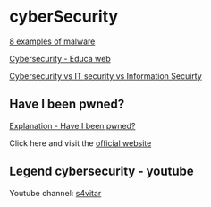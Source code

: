 # cyberSecurity
<a href="https://arcticwolf.com/resources/blog/8-types-of-malware">8 examples of malware</a>

<a href="https://www.educaweb.com/profesion/especialista-ciberseguridad-991/">Cybersecurity - Educa web</a>

<a href="https://www.lisainstitute.com/blogs/blog/diferencia-ciberseguridad-seguridad-informatica-seguridad-informacion">
  Cybersecurity vs IT security vs Information Secuirty
</a>

## Have I been pwned?
<a href="https://www.youtube.com/watch?v=zJ37hsUEICA">Explanation - Have I been pwned?</a>

<p>
  Click here and visit the <a href="https://haveibeenpwned.com/">official website</a>
</p>

## Legend cybersecurity - youtube
<p>Youtube channel: <a href="https://www.youtube.com/c/s4vitar">s4vitar</a></p><br>

